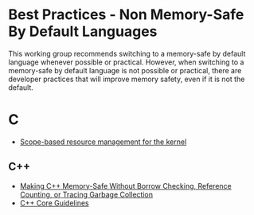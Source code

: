 # Best Practices - Non Memory-Safe By Default Languages

This working group recommends switching to a memory-safe by default language whenever possible or practical. However, when switching to a memory-safe by default language is not possible or practical, there are developer practices that will improve memory safety, even if it is not the default.

# C
* [Scope-based resource management for the kernel](https://lwn.net/Articles/934679/)

## C++
* [Making C++ Memory-Safe Without Borrow Checking, Reference Counting, or Tracing Garbage Collection](https://verdagon.dev/blog/vale-memory-safe-cpp)
* [C++ Core Guidelines](https://github.com/isocpp/CppCoreGuidelines)
